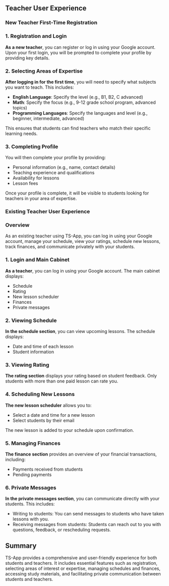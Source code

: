 ## Teacher User Experience

### New Teacher First-Time Registration

### 1. Registration and Login

**As a new teacher**, you can register or log in using your Google account. Upon your first login, you will be prompted to complete your profile by providing key details.

### 2. Selecting Areas of Expertise

**After logging in for the first time**, you will need to specify what subjects you want to teach. This includes:
- **English Language**: Specify the level (e.g., B1, B2, C advanced)
- **Math**: Specify the focus (e.g., 9-12 grade school program, advanced topics)
- **Programming Languages**: Specify the languages and level (e.g., beginner, intermediate, advanced)

This ensures that students can find teachers who match their specific learning needs.

### 3. Completing Profile

You will then complete your profile by providing:
- Personal information (e.g., name, contact details)
- Teaching experience and qualifications
- Availability for lessons
- Lesson fees

Once your profile is complete, it will be visible to students looking for teachers in your area of expertise.

### Existing Teacher User Experience

### Overview

As an existing teacher using TS-App, you can log in using your Google account, manage your schedule, view your ratings, schedule new lessons, track finances, and communicate privately with your students.

### 1. Login and Main Cabinet

**As a teacher**, you can log in using your Google account. The main cabinet displays:
- Schedule
- Rating
- New lesson scheduler
- Finances
- Private messages

### 2. Viewing Schedule

**In the schedule section**, you can view upcoming lessons. The schedule displays:
- Date and time of each lesson
- Student information

### 3. Viewing Rating

**The rating section** displays your rating based on student feedback. Only students with more than one paid lesson can rate you.

### 4. Scheduling New Lessons

**The new lesson scheduler** allows you to:
- Select a date and time for a new lesson
- Select students by their email

The new lesson is added to your schedule upon confirmation.

### 5. Managing Finances

**The finance section** provides an overview of your financial transactions, including:
- Payments received from students
- Pending payments

### 6. Private Messages

**In the private messages section**, you can communicate directly with your students. This includes:
- Writing to students: You can send messages to students who have taken lessons with you.
- Receiving messages from students: Students can reach out to you with questions, feedback, or rescheduling requests.

## Summary

TS-App provides a comprehensive and user-friendly experience for both students and teachers. It includes essential features such as registration, selecting areas of interest or expertise, managing schedules and finances, accessing study materials, and facilitating private communication between students and teachers.